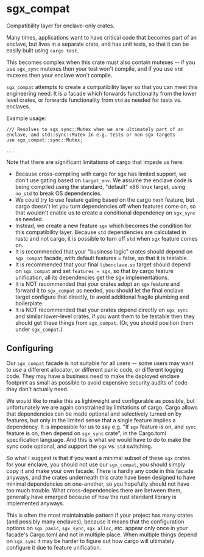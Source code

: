sgx_compat
==========

Compatibility layer for enclave-only crates.

Many times, applications want to have critical code that becomes part of an enclave,
but lives in a separate crate, and has unit tests, so that it can be easily built using `cargo test`.

This becomes complex when this crate must also contain mutexes -- if you use `sgx_sync` mutexes
then your test won't compile, and if you use `std` mutexes then your enclave won't compile.

`sgx_compat` attempts to create a compatibility layer so that you can meet this engineering need.
It is a facade which forwards functionality from the lower level crates, or forwards functionality from `std`
as needed for tests vs. enclaves.

Example usage:

```
/// Resolves to sgx_sync::Mutex when we are ultimately part of an enclave, and std::sync::Mutex in e.g. tests or non-sgx targets
use sgx_compat::sync::Mutex;

...
```

Note that there are significant limitations of cargo that impede us here:
- Because cross-compiling with cargo for sgx has limited support, we don't use gating based on `target_env`.
  We assume the enclave code is being compiled using the standard, "default" x86 linux target, using `no_std` to break OS dependencies.
- We could try to use feature gating based on the cargo `test` feature, but cargo doesn't let you turn dependencies off
  when features come on, so that wouldn't enable us to create a conditional dependency on `sgx_sync` as needed.
- Instead, we create a new feature `sgx` which becomes the condition for this compatibility layer.
  Because `std` dependencies are calculated in rustc and not cargo, it is possible to turn off `std` when `sgx` feature
  comes on.
- It is recommended that your "business logic" crates should depend on `sgx_compat` facade, with default features = false, so
  that it is testable.
- It is recommended that your final `libenclave.so` target should depend on `sgx_compat` and set `features = sgx`, so that by
  cargo feature unification, all its dependencies get the sgx implementations.
- It is NOT recommended that your crates adopt an `sgx` feature and forward it to `sgx_compat` as needed, you should let the
  final enclave target configure that directly, to avoid additional fragile plumbing and boilerplate.
- It is NOT recommended that your crates depend directly on `sgx_sync` and similar lower-level crates, if you want them to be
  testable then they should get these things from `sgx_compat`. (Or, you should position them under `sgx_compat`.)

Configuring
-----------

Our `sgx_compat` facade is not suitable for all users -- some users may want to use a different allocator,
or different panic code, or different logging code. They may have a business need to make the deployed enclave footprint
as small as possible to avoid expensive security audits of code they don't actually need.

We would like to make this as lightweight and configurable as possible, but unfortunately we are again constrained
by limitations of cargo. Cargo allows that dependencies can be made optional and selectively turned on by features,
but only in the limited sense that a single feature implies a dependency. It is impossible for us to say e.g.
"If `sgx` feature is on, and `sync` feature is on, then depend on `sgx_sync` crate", in the Cargo.toml specification language.
And this is what we would have to do to make the sync code optional, and support the `sgx` vs. `std` switching.

So what I suggest is that if you want a minimal subset of these `sgx` crates for your enclave, you should not use our
`sgx_compat`, you should simply copy it and make your own facade. There is hardly any code in this facade anyways,
and the crates underneath this crate have been designed to have minimal dependencies on one-another, so you hopefully
should not have too much trouble.
What cross-dependencies there are between them, generally have emerged because of how the rust standard library is
implemented anyways.

This is often the most maintainable pattern if your project has many crates (and possibly many enclaves),
because it means that the configuration options on `sgx_panic`, `sgx_sync`, `sgx_alloc`, etc. appear only once
in your facade's Cargo.toml and not in multiple place. When multiple things depend on `sgx_sync` it may be harder
to figure out how cargo will ultimately configure it due to feature unification.
